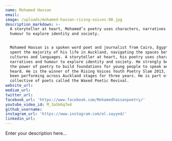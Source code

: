 ```yaml
---
name: Mohamed Hassan
email:
image: /uploads/mohamed-hassan-rising-voices-80.jpg
description_markdown: >-
  A storyteller at heart, Mohamed’s poetry uses characters, narratives and
  humour to explore identity and society.


  Mohamed Hassan is a spoken word poet and journalist from Cairo, Egypt. He has
  spent the majority of his life in Auckland, navigating the spaces between two
  cultures and languages. A storyteller at heart, his poetry uses characters,
  narratives and humour to explore identity and society. He strongly believes in
  the power of poetry to build foundations for young people to speak and be
  heard. He is the winner of the Rising Voices Youth Poetry Slam 2013, and has
  been performing across Auckland stages for three years. He is part of a young
  collective of poets called the Waxed Poetic Revival.
website_url:
medium_url:
twitter_url:
facebook_url: 'https://www.facebook.com/Mohamedhassanpoetry/'
youtube_video_id: M_3aSk6q7w4
github_username:
instagram_url: 'https://www.instagram.com/el.sayyed/'
linkedin_url:
---
```


Enter your description here...

